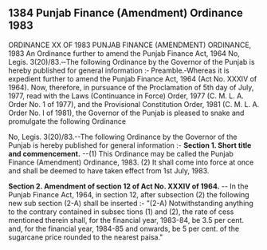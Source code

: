 ## 1384 Punjab Finance (Amendment) Ordinance 1983
 
ORDINANCE XX OF 1983
PUNJAB FINANCE (AMENDMENT) ORDINANCE, 1983
An Ordinance further to amend the Punjab Finance Act, 1964
No, Legis. 3(20)/83.‑‑The following Ordinance by the Governor of the Punjab is hereby published for general information :‑
Preamble.‑Whereas it is expedient further to amend the Punjab Finance Act, 1964 (Act No. XXXIV of 1964).
Now, therefore, in pursuance of the Proclamation of 5th day of July, 1977, read with the Laws (Continuance in Force) Order, 1977 (C. M. L. A. Order No. 1 of 1977), and the Provisional Constitution Order, 1981 (C. M. L. A. Order No. I of 1981), the Governor of the Punjab is pleased to snake and promulgate the following Ordinance


No, Legis. 3(20)/83.--The following Ordinance by the Governor of the Punjab is hereby published for general information :-
**Section 1. Short title and commencement.**
--(1) This Ordinance may be called the Punjab Finance (Amendment) Ordinance, 1983.
   (2) It shall come into force at once and shall be deemed to have taken effect from 1st July, 1983.

 

**Section 2. Amendment of section 12 of Act No. XXXIV of 1964.**
-- In the Punjab Finance Act, 1964, in section 12, after subsection (2) the following new sub section (2-A) shall be inserted :-
   "(2-A) Notwithstanding anything to the contrary contained in subsec tions (1) and (2), the rate of cess mentioned therein shall, for the financial year, 1983-84, be 3.5 per cent. and, for the financial year, 1984-85 and onwards, be 5 per cent. of the sugarcane price rounded to the nearest paisa."

